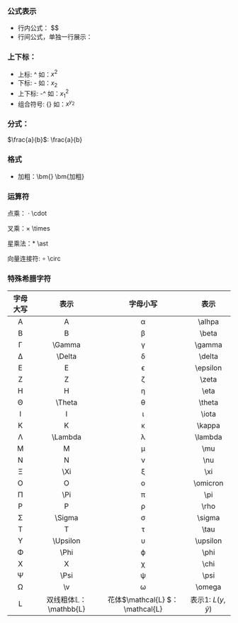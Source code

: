 ### 公式表示

* 行内公式： $$
* 行间公式，单独一行展示： $$$$

### 上下标：

* 上标: ^  		        如：$x^2$
* 下标: -                   如：$x_2$
* 上下标: -^             如：$x_1^2$
* 组合符号: {}           如：$x^{y_2}$

### 分式：

$\frac{a}{b}$:    \frac{a}{b}

### 格式

* 加粗：\bm{}  \bm{加粗}

### 运算符

点乘： $\cdot$                    \cdot

叉乘：$\times$                   \times 

星乘法：$\ast$                 \ast

向量连接符:  $\circ$           \circ

### 特殊希腊字符

| 字母大写    | 表示 | 字母小写    | 表示 |
| :---------: | :-----------: | :---------: | :-----------: |
|A|A|α|\alhpa|
|B|B|β|\beta|
|Γ|\Gamma|γ|\gamma|
|Δ	| \Delta	|δ|	\delta |
|E	| E	 |  ϵ |	\epsilon|
|Z	| Z | 	ζ |	\zeta|
|H	| H | 	η |	\eta|
|Θ	| \Theta|θ|\theta|
|I	|I	|ι	|\iota|
|K	|K	|κ	|\kappa|
|Λ	|\Lambda|	λ	|\lambda|
|M	|M	|μ|\mu|
|N	|N	|ν	|\nu|
|Ξ	|\Xi	|ξ	|\xi|
|O	|O	|ο	|\omicron|
|Π	|\Pi	|π	|\pi|
|P	|P	|ρ	|\rho|
|Σ|	\Sigma	|σ|\sigma|
|T	|T	|τ	|\tau|
|Υ | \Upsilon	| υ	|\upsilon|
|Φ	|\Phi	|ϕ	|\phi|
|X	|X	|χ	|\chi|
|Ψ	|\Psi	|ψ	|\psi|
|Ω	|\v	|ω	|\omega|
|  L | 双线粗体$\mathbb{L}$：\mathbb{L} |花体$\mathcal{L} $：\mathcal{L} |表示1: $L(y, \hat{y})$| 
